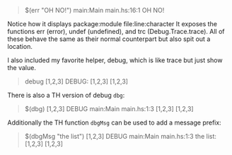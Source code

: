   > $(err "OH NO!")
  main:Main main.hs:16:1 OH NO!

Notice how it displays package:module file:line:character
It exposes the functions err (error), undef (undefined), and trc (Debug.Trace.trace). All of these behave the same as their normal counterpart but also spit out a location.

I also included my favorite helper, debug, which is like trace but just show the value.

  > debug [1,2,3]
  DEBUG: [1,2,3]
  [1,2,3]

There is also a TH version of debug `dbg`:

  > $(dbg) [1,2,3]
  DEBUG main:Main main.hs:1:3 [1,2,3]
  [1,2,3]

Additionally the TH function `dbgMsg` can be used to add a message prefix:

  > $(dbgMsg "the list") [1,2,3]
  DEBUG main:Main main.hs:1:3 the list: [1,2,3]
  [1,2,3]